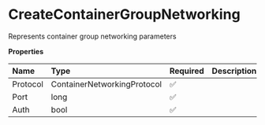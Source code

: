 # CreateContainerGroupNetworking

Represents container group networking parameters

**Properties**

| Name     | Type                        | Required | Description |
| :------- | :-------------------------- | :------- | :---------- |
| Protocol | ContainerNetworkingProtocol | ✅       |             |
| Port     | long                        | ✅       |             |
| Auth     | bool                        | ✅       |             |
